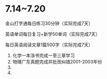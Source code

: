# 7.14~7.20

金山打字通每日练习30分钟（实际完成7天）

英语单词每日复习+新学50单词（实际完成7天）

每日英语阅读文章1篇500字（实际完成7天）

1. 化学一本涂书完成一至三章学习
2. 物理广东真题完成并批改纠错2001-2003年份
3. 
4. 





